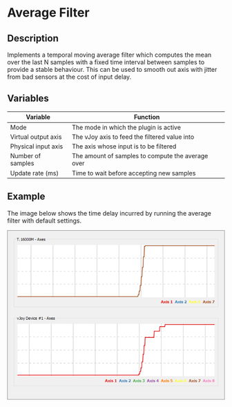 # Average Filter

## Description

Implements a temporal moving average filter which computes the mean over the last N samples with a fixed time interval between samples to provide a stable behaviour. This can be used to smooth out axis with jitter from bad sensors at the cost of input delay.

## Variables

| Variable            | Function                                          |
| ------------------- | ------------------------------------------------- |
| Mode                | The mode in which the plugin is active            |
| Virtual output axis | The vJoy axis to feed the filtered value into     |
| Physical input axis | The axis whose input is to be filtered            |
| Number of samples   | The amount of samples to compute the average over |
| Update rate (ms)    | Time to wait before accepting new samples         |

## Example

The image below shows the time delay incurred by running the average filter with default settings.

![Example of the filtering delay](example.png)